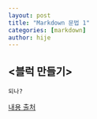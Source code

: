 ```yaml
---
layout: post
title: "Markdown 문법 1"
categories: [markdown]
author: hije
---
```

## <블럭 만들기>
```
되나?
```

[내용 출처](https://velog.io/@yuuuye/velog-%EB%A7%88%ED%81%AC%EB%8B%A4%EC%9A%B4MarkDown-%EC%9E%91%EC%84%B1%EB%B2%95)
